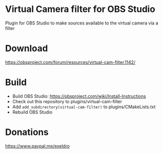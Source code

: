 # Virtual Camera filter for OBS Studio

Plugin for OBS Studio to make sources available to the virtual camera via a filter

# Download
https://obsproject.com/forum/resources/virtual-cam-filter.1142/

# Build
- Build OBS Studio: https://obsproject.com/wiki/Install-Instructions
- Check out this repository to plugins/virtual-cam-filter
- Add `add_subdirectory(virtual-cam-filter)` to plugins/CMakeLists.txt
- Rebuild OBS Studio

# Donations
https://www.paypal.me/exeldro
